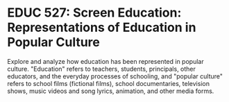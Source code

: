 # EDUC 527: Screen Education: Representations of Education in Popular Culture

Explore and analyze how education has been represented in popular culture. "Education" refers to teachers, students, principals, other educators, and the everyday processes of schooling, and "popular culture" refers to school films (fictional films), school documentaries, television shows, music videos and song lyrics, animation, and other media forms.